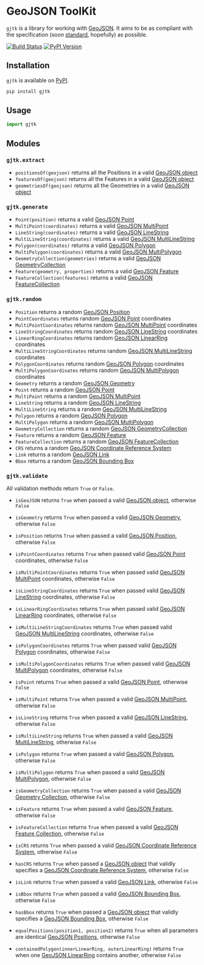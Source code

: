 # GeoJSON ToolKit

`gjtk` is a library for working with [GeoJSON](http://geojson.org/).
It aims to be as compliant with the specification (soon [standard](https://github.com/geojson/draft-geojson), hopefully) as possible.

[![Build Status](https://img.shields.io/codeship/68395630-1c40-0133-3824-627b75fb3d39/master.svg)](https://codeship.com/projects/94661)
[![PyPI Version](https://img.shields.io/pypi/v/gjtk.svg)](https://pypi.python.org/pypi/gjtk)

## Installation
`gjtk` is available on [PyPI](https://pypi.python.org/pypi/gjtk).
``` sh
pip install gjtk
```

## Usage
``` python
import gjtk
```

## Modules

### `gjtk.extract`

* `positionsOf(geojson)` returns all the Positions in a valid [GeoJSON object](http://geojson.org/geojson-spec.html#geojson-objects)
* `featuresOf(geojson)` returns all the Features in a valid [GeoJSON object](http://geojson.org/geojson-spec.html#geojson-objects)
* `geometriesOf(geojson)` returns all the Geometries in a valid [GeoJSON object](http://geojson.org/geojson-spec.html#geojson-objects)

### `gjtk.generate`

* `Point(position)` returns a valid [GeoJSON Point](http://geojson.org/geojson-spec.html#point)
* `MultiPoint(coordinates)` returns a valid [GeoJSON MultiPoint](http://geojson.org/geojson-spec.html#multipoint)
* `LineString(coordinates)` returns a valid [GeoJSON LineString](http://geojson.org/geojson-spec.html#linestring)
* `MultiLineString(coordinates)` returns a valid [GeoJSON MultiLineString](http://geojson.org/geojson-spec.html#multilinestring)
* `Polygon(coordinates)` returns a valid [GeoJSON Polygon](http://geojson.org/geojson-spec.html#polygon)
* `MultiPolygon(coordinates)` returns a valid [GeoJSON MultiPolygon](http://geojson.org/geojson-spec.html#multipolygon)
* `GeometryCollection(geometries)` returns a valid [GeoJSON GeometryCollection](http://geojson.org/geojson-spec.html#geometry-collection)
* `Feature(geometry, properties)` returns a valid [GeoJSON Feature](http://geojson.org/geojson-spec.html#feature-objects)
* `FeatureCollection(features)` returns a valid [GeoJSON FeatureCollection](http://geojson.org/geojson-spec.html#feature-collection-objects)

### `gjtk.random`

* `Position` returns a random [GeoJSON Position](http://geojson.org/geojson-spec.html#positions)
* `PointCoordinates` returns random [GeoJSON Point](http://geojson.org/geojson-spec.html#point) coordinates
* `MultiPointCoordinates` returns random [GeoJSON MultiPoint](http://geojson.org/geojson-spec.html#multipoint) coordinates
* `LineStringCoordinates` returns random [GeoJSON LineString](http://geojson.org/geojson-spec.html#linestring) coordinates
* `LinearRingCoordinates` returns random [GeoJSON LinearRing](http://geojson.org/geojson-spec.html#linestring) coordinates
* `MultiLineStringCoordinates` returns random [GeoJSON MultiLineString](http://geojson.org/geojson-spec.html#multilinestring) coordinates
* `PolygonCoordinates` returns random [GeoJSON Polygon](http://geojson.org/geojson-spec.html#polygon) coordinates
* `MultiPolygonCoordinates` returns random [GeoJSON MultiPolygon](http://geojson.org/geojson-spec.html#multipolygon) coordinates
* `Geometry` returns a random [GeoJSON Geometry](http://geojson.org/geojson-spec.html#geometry-objects)
* `Point` returns a random [GeoJSON Point](http://geojson.org/geojson-spec.html#point)
* `MultiPoint` returns a random [GeoJSON MultiPoint](http://geojson.org/geojson-spec.html#multipoint)
* `LineString` returns a random [GeoJSON LineString](http://geojson.org/geojson-spec.html#linestring)
* `MultiLineString` returns a random [GeoJSON MultiLineString](http://geojson.org/geojson-spec.html#multilinestring)
* `Polygon` returns a random [GeoJSON Polygon](http://geojson.org/geojson-spec.html#polygon)
* `MultiPolygon` returns a random [GeoJSON MultiPolygon](http://geojson.org/geojson-spec.html#multipolygon)
* `GeometryCollection` returns a random [GeoJSON GeometryCollection](http://geojson.org/geojson-spec.html#geometry-collection)
* `Feature` returns a random [GeoJSON Feature](http://geojson.org/geojson-spec.html#feature-objects)
* `FeatureCollection` returns a random [GeoJSON FeatureCollection](http://geojson.org/geojson-spec.html#feature-collection-objects)
* `CRS` returns a random [GeoJSON Coordinate Reference System](http://geojson.org/geojson-spec.html#coordinate-reference-system-objects)
* `Link` returns a random [GeoJSON Link](http://geojson.org/geojson-spec.html#link-objects)
* `Bbox` returns a random [GeoJSON Bounding Box](http://geojson.org/geojson-spec.html#bounding-boxes)

### `gjtk.validate`

All validation methods return `True` or `False`.

* `isGeoJSON` returns `True` when passed a valid [GeoJSON object](http://geojson.org/geojson-spec.html#geojson-objects), otherwise `False`
* `isGeometry` returns `True` when passed a valid [GeoJSON Geometry](http://geojson.org/geojson-spec.html#geometry-objects), otherwise `False`
* `isPosition` returns `True` when passed a valid [GeoJSON Position](http://geojson.org/geojson-spec.html#positions), otherwise `False`
* `isPointCoordinates` returns `True` when passed valid [GeoJSON Point](http://geojson.org/geojson-spec.html#point) coordinates, otherwise `False`
* `isMultiPointCoordinates` returns `True` when passed valid [GeoJSON MultiPoint](http://geojson.org/geojson-spec.html#multipoint) coordinates, otherwise `False`
* `isLineStringCoordinates` returns `True` when passed valid [GeoJSON LineString](http://geojson.org/geojson-spec.html#linestring) coordinates, otherwise `False`
* `isLinearRingCoordinates` returns `True` when passed valid [GeoJSON LinearRing](http://geojson.org/geojson-spec.html#linestring) coordinates, otherwise `False`
* `isMultiLineStringCoordinates` returns `True` when passed valid [GeoJSON MultiLineString](http://geojson.org/geojson-spec.html#multilinestring) coordinates, otherwise `False`
* `isPolygonCoordinates` returns `True` when passed valid [GeoJSON Polygon](http://geojson.org/geojson-spec.html#polygon) coordinates, otherwise `False`
* `isMultiPolygonCoordinates` returns `True` when passed valid [GeoJSON MultiPolygon](http://geojson.org/geojson-spec.html#multipolygon) coordinates, otherwise `False`
* `isPoint` returns `True` when passed a valid [GeoJSON Point](http://geojson.org/geojson-spec.html#point), otherwise `False`
* `isMultiPoint` returns `True` when passed a valid [GeoJSON MultiPoint](http://geojson.org/geojson-spec.html#multipoint), otherwise `False`
* `isLineString` returns `True` when passed a valid [GeoJSON LineString](http://geojson.org/geojson-spec.html#linestring), otherwise `False`
* `isMultiLineString` returns `True` when passed a valid [GeoJSON MultiLineString](http://geojson.org/geojson-spec.html#multilinestring), otherwise `False`
* `isPolygon` returns `True` when passed a valid [GeoJSON Polygon](http://geojson.org/geojson-spec.html#polygon), otherwise `False`
* `isMultiPolygon` returns `True` when passed a valid [GeoJSON MultiPolygon](http://geojson.org/geojson-spec.html#multipolygon), otherwise `False`
* `isGeometryCollection` returns `True` when passed a valid [GeoJSON Geometry Collection](http://geojson.org/geojson-spec.html#geometry-collection), otherwise `False`
* `isFeature` returns `True` when passed a valid [GeoJSON Feature](http://geojson.org/geojson-spec.html#feature-objects), otherwise `False`
* `isFeatureCollection` returns `True` when passed a valid [GeoJSON Feature Collection](http://geojson.org/geojson-spec.html#feature-collection-objects), otherwise `False`
* `isCRS` returns `True` when passed a valid [GeoJSON Coordinate Reference System](http://geojson.org/geojson-spec.html#coordinate-reference-system-objects), otherwise `False`
* `hasCRS` returns `True` when passed a [GeoJSON object](http://geojson.org/geojson-spec.html#geojson-objects) that validly specifies a [GeoJSON Coordinate Reference System](http://geojson.org/geojson-spec.html#coordinate-reference-system-objects), otherwise `False`
* `isLink` returns `True` when passed a valid [GeoJSON Link](http://geojson.org/geojson-spec.html#link-objects), otherwise `False`
* `isBbox` returns `True` when passed a valid [GeoJSON Bounding Box](http://geojson.org/geojson-spec.html#bounding-boxes), otherwise `False`
* `hasBbox` returns `True` when passed a [GeoJSON object](http://geojson.org/geojson-spec.html#geojson-objects) that validly specifies a [GeoJSON Bounding Box](http://geojson.org/geojson-spec.html#bounding-boxes), otherwise `False`

* `equalPositions(position1, position2)` returns `True` when all parameters are identical [GeoJSON Positions](http://geojson.org/geojson-spec.html#positions), otherwise `False`
* `containedPolygon(innerLinearRing, outerLinearRing)` returns `True` when one [GeoJSON LinearRing](http://geojson.org/geojson-spec.html#linestring) contains another, otherwise `False`
